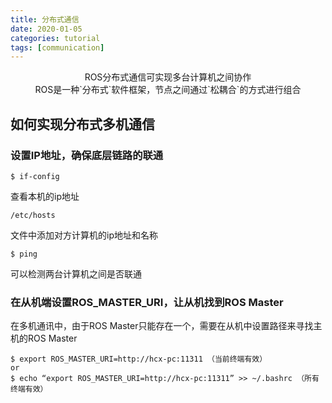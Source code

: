 ```yaml
---
title: 分布式通信
date: 2020-01-05
categories: tutorial
tags: [communication]
---
```


<center>ROS分布式通信可实现多台计算机之间协作</center>

<!-- more -->

<center>ROS是一种`分布式`软件框架，节点之间通过`松耦合`的方式进行组合</center>

## 如何实现分布式多机通信

### 设置IP地址，确保底层链路的联通

```
$ if-config
```

查看本机的ip地址

`/etc/hosts`

文件中添加对方计算机的ip地址和名称

```
$ ping
```

可以检测两台计算机之间是否联通

### 在从机端设置ROS_MASTER_URI，让从机找到ROS Master

在多机通讯中，由于ROS Master只能存在一个，需要在从机中设置路径来寻找主机的ROS Master

```
$ export ROS_MASTER_URI=http://hcx-pc:11311 （当前终端有效）
or
$ echo “export ROS_MASTER_URI=http://hcx-pc:11311” >> ~/.bashrc （所有终端有效）
```

